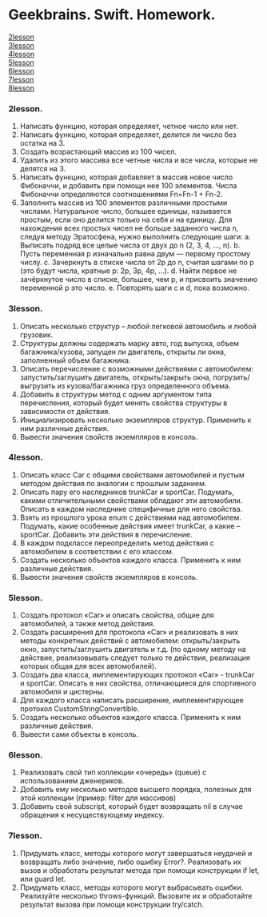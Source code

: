 # Geekbrains. Swift. Homework. 

[2lesson](#2lesson)<br />
[3lesson](#3lesson)<br />
[4lesson](#4lesson)<br />
[5lesson](#5lesson)<br />
[6lesson](#6lesson)<br />
[7lesson](#7lesson)<br />
[8lesson](#8lesson)

### 2lesson. 
1. Написать функцию, которая определяет, четное число или нет.
2. Написать функцию, которая определяет, делится ли число без остатка на 3.
3. Создать возрастающий массив из 100 чисел.
4. Удалить из этого массива все четные числа и все числа, которые не делятся на 3.
5. Написать функцию, которая добавляет в массив новое число Фибоначчи, и добавить при помощи нее 100 элементов.
Числа Фибоначчи определяются соотношениями Fn=Fn-1 + Fn-2.
6. Заполнить массив из 100 элементов различными простыми числами. Натуральное число, большее единицы, называется простым, если оно делится только на себя и на единицу. Для нахождения всех простых чисел не больше заданного числа n, следуя методу Эратосфена, нужно выполнить следующие шаги:
a. Выписать подряд все целые числа от двух до n (2, 3, 4, ..., n).
b. Пусть переменная p изначально равна двум — первому простому числу.
c. Зачеркнуть в списке числа от 2p до n, считая шагами по p (это будут числа, кратные p: 2p, 3p, 4p, ...).
d. Найти первое не зачёркнутое число в списке, большее, чем p, и присвоить значению переменной p это число.
e. Повторять шаги c и d, пока возможно.

### 3lesson.
1. Описать несколько структур – любой легковой автомобиль и любой грузовик.
2. Структуры должны содержать марку авто, год выпуска, объем багажника/кузова, запущен ли двигатель, открыты ли окна, заполненный объем багажника.
3. Описать перечисление с возможными действиями с автомобилем: запустить/заглушить двигатель, открыть/закрыть окна, погрузить/выгрузить из кузова/багажника груз определенного объема.
4. Добавить в структуры метод с одним аргументом типа перечисления, который будет менять свойства структуры в зависимости от действия.
5. Инициализировать несколько экземпляров структур. Применить к ним различные действия.
6. Вывести значения свойств экземпляров в консоль.

### 4lesson. 
1. Описать класс Car c общими свойствами автомобилей и пустым методом действия по аналогии с прошлым заданием.
2. Описать пару его наследников trunkCar и sportСar. Подумать, какими отличительными свойствами обладают эти автомобили. Описать в каждом наследнике специфичные для него свойства.
3. Взять из прошлого урока enum с действиями над автомобилем. Подумать, какие особенные действия имеет trunkCar, а какие – sportCar. Добавить эти действия в перечисление.
4. В каждом подклассе переопределить метод действия с автомобилем в соответствии с его классом.
5. Создать несколько объектов каждого класса. Применить к ним различные действия.
6. Вывести значения свойств экземпляров в консоль.

### 5lesson. 
1. Создать протокол «Car» и описать свойства, общие для автомобилей, а также метод действия.
2. Создать расширения для протокола «Car» и реализовать в них методы конкретных действий с автомобилем: открыть/закрыть окно, запустить/заглушить двигатель и т.д. (по одному методу на действие, реализовывать следует только те действия, реализация которых общая для всех автомобилей).
3. Создать два класса, имплементирующих протокол «Car» - trunkCar и sportСar. Описать в них свойства, отличающиеся для спортивного автомобиля и цистерны.
4. Для каждого класса написать расширение, имплементирующее протокол CustomStringConvertible.
5. Создать несколько объектов каждого класса. Применить к ним различные действия.
6. Вывести сами объекты в консоль.

### 6lesson. 
1. Реализовать свой тип коллекции «очередь» (queue) c использованием дженериков.
2. Добавить ему несколько методов высшего порядка, полезных для этой коллекции (пример: filter для массивов)
3. Добавить свой subscript, который будет возвращать nil в случае обращения к несуществующему индексу.

### 7lesson. 
1. Придумать класс, методы которого могут завершаться неудачей и возвращать либо значение, либо ошибку Error?. Реализовать их вызов и обработать результат метода при помощи конструкции if let, или guard let.
2. Придумать класс, методы которого могут выбрасывать ошибки. Реализуйте несколько throws-функций. Вызовите их и обработайте результат вызова при помощи конструкции try/catch.
